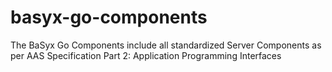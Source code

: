 # basyx-go-components
The BaSyx Go Components include all standardized Server Components as per AAS Specification Part 2: Application Programming Interfaces
